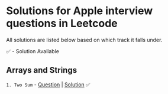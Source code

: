# Solutions for Apple interview questions in Leetcode

All solutions are listed below based on which track it falls under.

:white_check_mark: - Solution Available
## Arrays and Strings

```1. Two Sum``` - [Question](https://leetcode.com/problems/two-sum/) | [Solution](two_sum.py) :white_check_mark:


